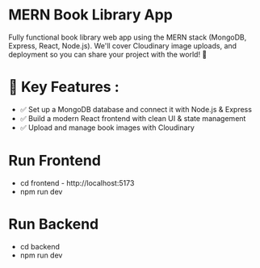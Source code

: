 # MERN Book Library App

Fully functional book library web app using the MERN stack (MongoDB, Express, React, Node.js). We'll cover Cloudinary image uploads, and deployment so you can share your project with the world! 🚀

# 📌 Key Features :
* ✅ Set up a MongoDB database and connect it with Node.js & Express
* ✅ Build a modern React frontend with clean UI & state management
* ✅ Upload and manage book images with Cloudinary

# Run Frontend
* cd frontend -  http://localhost:5173
* npm run dev

# Run Backend
* cd backend
* npm run dev   
